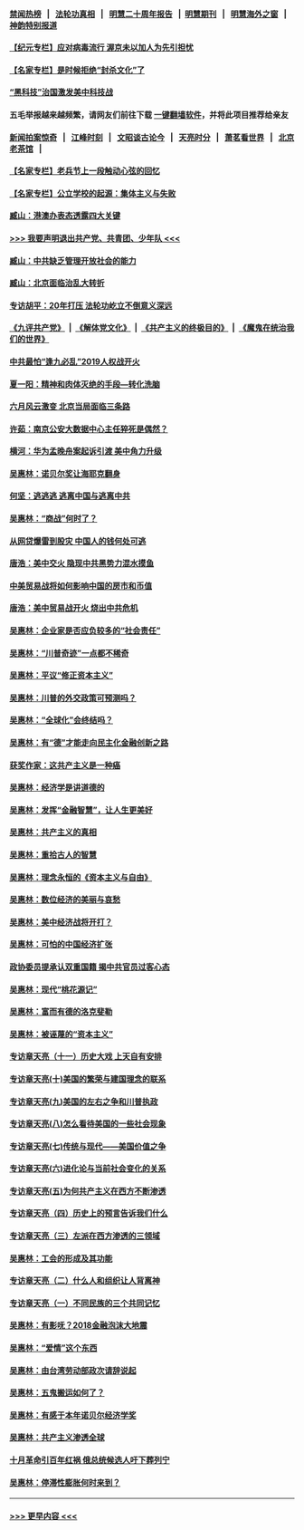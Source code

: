#### [禁闻热榜](热点新闻.md?=0)  &nbsp;&nbsp;|&nbsp;&nbsp; [法轮功真相](https://github.com/gfw-breaker/truth/blob/master/README.md?=0) &nbsp;&nbsp;|&nbsp;&nbsp; [明慧二十周年报告](https://github.com/gfw-breaker/mh-reports/blob/master/README.md?=0) &nbsp;&nbsp;|&nbsp;&nbsp;[明慧期刊](https://github.com/gfw-breaker/mh-qikan) &nbsp;&nbsp;|&nbsp;&nbsp; [明慧海外之窗](https://github.com/gfw-breaker/mh-news/blob/master/README.md?=0) &nbsp;&nbsp;|&nbsp;&nbsp; [神韵特别报道](https://github.com/gfw-breaker/mh-news/blob/master/shenyun.md?=0)
#### [【纪元专栏】应对病毒流行 渥京未以加人为先引担忧](../pages/nsc423/n11875714.md?t=03160932) 
#### [【名家专栏】是时候拒绝“封杀文化”了](../pages/nsc423/n11814093.md?t=03160932) 
#### [“黑科技”治国激发美中科技战](../pages/nsc423/n11638056.md?t=03160932) 
#### 五毛举报越来越频繁，请网友们前往下载 [一键翻墙软件](https://github.com/gfw-breaker/ssr-accounts)，并将此项目推荐给亲友
#### [新闻拍案惊奇](https://github.com/gfw-breaker/banned-news/blob/master/pages/link4.md) &nbsp;&nbsp;|&nbsp;&nbsp; [江峰时刻](https://github.com/gfw-breaker/banned-news/blob/master/pages/link4.md) &nbsp;&nbsp;|&nbsp;&nbsp; [文昭谈古论今](https://github.com/gfw-breaker/banned-news/blob/master/pages/link4.md) &nbsp;&nbsp;|&nbsp;&nbsp; [天亮时分](https://github.com/gfw-breaker/banned-news/blob/master/pages/link4.md) &nbsp;&nbsp;|&nbsp;&nbsp; [萧茗看世界](https://github.com/gfw-breaker/banned-news/blob/master/pages/link4.md) &nbsp;&nbsp;|&nbsp;&nbsp; [北京老茶馆](https://github.com/gfw-breaker/banned-news/blob/master/pages/link4.md) &nbsp;&nbsp;|&nbsp;&nbsp; 
#### [【名家专栏】老兵节上一段触动心弦的回忆](../pages/nsc423/n11646016.md?t=03160932) 
#### [【名家专栏】公立学校的起源：集体主义与失败](../pages/nsc423/n11601833.md?t=03160932) 
#### [臧山：港澳办表态透露四大关键](../pages/nsc423/n11421628.md?t=03160932) 
#### [>>> 我要声明退出共产党、共青团、少年队 <<<](https://github.com/begood0513/goodnews/blob/master/quit/letter.md) 
#### [臧山：中共缺乏管理开放社会的能力](../pages/nsc423/n11407457.md?t=03160932) 
#### [臧山：北京面临治乱大转折](../pages/nsc423/n11406895.md?t=03160932) 
#### [专访胡平：20年打压 法轮功屹立不倒意义深远](../pages/nsc423/n11398800.md?t=03160932) 
#### [《九评共产党》](https://github.com/begood0513/9ping.md/blob/master/README.md) &nbsp;|&nbsp; [《解体党文化》](../../../../jtdwh.md/blob/master/README.md)  &nbsp;|&nbsp; [《共产主义的终极目的》](../../../../gczydzjmd.md/blob/master/README.md) &nbsp;|&nbsp; [《魔鬼在统治我们的世界》](../../../../mgztzwmdsj.md/blob/master/README.md) 
#### [中共最怕“逢九必乱”2019人权战开火](../pages/nsc423/n11385248.md?t=03160932) 
#### [夏一阳：精神和肉体灭绝的手段—转化洗脑](../pages/nsc423/n11368250.md?t=03160932) 
#### [六月风云激变 北京当局面临三条路](../pages/nsc423/n11313668.md?t=03160932) 
#### [许茹：南京公安大数据中心主任猝死是偶然？](../pages/nsc423/n11064744.md?t=03160932) 
#### [横河：华为孟晚舟案起诉引渡 美中角力升级](../pages/nsc423/n11027230.md?t=03160932) 
#### [吴惠林：诺贝尔奖让海耶克翻身](../pages/nsc423/n10890049.md?t=03160932) 
#### [何坚：逃逃逃 逃离中国与逃离中共](../pages/nsc423/n10592891.md?t=03160932) 
#### [吴惠林：“商战”何时了？](../pages/nsc423/n10573558.md?t=03160932) 
#### [从网贷爆雷到股灾 中国人的钱何处可逃](../pages/nsc423/n10572800.md?t=03160932) 
#### [唐浩：美中交火 隐现中共黑势力混水摸鱼](../pages/nsc423/n10544040.md?t=03160932) 
#### [中美贸易战将如何影响中国的房市和币值](../pages/nsc423/n10543697.md?t=03160932) 
#### [唐浩：美中贸易战开火 烧出中共危机](../pages/nsc423/n10540126.md?t=03160932) 
#### [吴惠林：企业家是否应负较多的“社会责任”](../pages/nsc423/n10535022.md?t=03160932) 
#### [吴惠林：“川普奇迹”一点都不稀奇](../pages/nsc423/n10512808.md?t=03160932) 
#### [吴惠林：平议“修正资本主义”](../pages/nsc423/n10495724.md?t=03160932) 
#### [吴惠林：川普的外交政策可预测吗？](../pages/nsc423/n10462387.md?t=03160932) 
#### [吴惠林：“全球化”会终结吗？](../pages/nsc423/n10452838.md?t=03160932) 
#### [吴惠林：有“德”才能走向民主化金融创新之路](../pages/nsc423/n10432292.md?t=03160932) 
#### [获奖作家：这共产主义是一种癌](../pages/nsc423/n10431541.md?t=03160932) 
#### [吴惠林：经济学是讲道德的](../pages/nsc423/n10398014.md?t=03160932) 
#### [吴惠林：发挥“金融智慧”，让人生更美好](../pages/nsc423/n10375019.md?t=03160932) 
#### [吴惠林：共产主义的真相](../pages/nsc423/n10351394.md?t=03160932) 
#### [吴惠林：重拾古人的智慧](../pages/nsc423/n10337691.md?t=03160932) 
#### [吴惠林：理念永恒的《资本主义与自由》](../pages/nsc423/n10316274.md?t=03160932) 
#### [吴惠林：数位经济的美丽与哀愁](../pages/nsc423/n10292946.md?t=03160932) 
#### [吴惠林：美中经济战将开打？](../pages/nsc423/n10258825.md?t=03160932) 
#### [吴惠林：可怕的中国经济扩张](../pages/nsc423/n10219147.md?t=03160932) 
#### [政协委员提承认双重国籍 揭中共官员过客心态](../pages/nsc423/n10208809.md?t=03160932) 
#### [吴惠林：现代“桃花源记”](../pages/nsc423/n10185234.md?t=03160932) 
#### [吴惠林：富而有德的洛克斐勒](../pages/nsc423/n10142264.md?t=03160932) 
#### [吴惠林：被诬蔑的“资本主义”](../pages/nsc423/n10124816.md?t=03160932) 
#### [专访章天亮（十一）历史大戏 上天自有安排](../pages/nsc423/n10094905.md?t=03160932) 
#### [专访章天亮(十)美国的繁荣与建国理念的联系](../pages/nsc423/n10094899.md?t=03160932) 
#### [专访章天亮(九)美国的左右之争和川普执政](../pages/nsc423/n10094889.md?t=03160932) 
#### [专访章天亮(八)怎么看待美国的一些社会现象](../pages/nsc423/n10094857.md?t=03160932) 
#### [专访章天亮(七)传统与现代——美国价值之争](../pages/nsc423/n10093140.md?t=03160932) 
#### [专访章天亮(六)进化论与当前社会变化的关系](../pages/nsc423/n10092036.md?t=03160932) 
#### [专访章天亮(五)为何共产主义在西方不断渗透](../pages/nsc423/n10083620.md?t=03160932) 
#### [专访章天亮（四）历史上的预言告诉我们什么](../pages/nsc423/n10083606.md?t=03160932) 
#### [专访章天亮（三）左派在西方渗透的三领域](../pages/nsc423/n10081115.md?t=03160932) 
#### [吴惠林：工会的形成及其功能](../pages/nsc423/n10080633.md?t=03160932) 
#### [专访章天亮（二）什么人和组织让人背离神](../pages/nsc423/n10076637.md?t=03160932) 
#### [专访章天亮（一）不同民族的三个共同记忆](../pages/nsc423/n10074188.md?t=03160932) 
#### [吴惠林：有影呒？2018金融泡沫大地震](../pages/nsc423/n10040534.md?t=03160932) 
#### [吴惠林：“爱情”这个东西](../pages/nsc423/n10019423.md?t=03160932) 
#### [吴惠林：由台湾劳动部政次请辞说起](../pages/nsc423/n9979679.md?t=03160932) 
#### [吴惠林：五鬼搬运如何了？](../pages/nsc423/n9925338.md?t=03160932) 
#### [吴惠林：有感于本年诺贝尔经济学奖](../pages/nsc423/n9871883.md?t=03160932) 
#### [吴惠林：共产主义渗透全球](../pages/nsc423/n9812748.md?t=03160932) 
#### [十月革命引百年红祸 俄总统候选人吁下葬列宁](../pages/nsc423/n9810182.md?t=03160932) 
#### [吴惠林：停滞性膨胀何时来到？](../pages/nsc423/n9764136.md?t=03160932) 

----
#### [ >>> 更早内容 <<< ](../indexes/nsc423-earlier.md)
